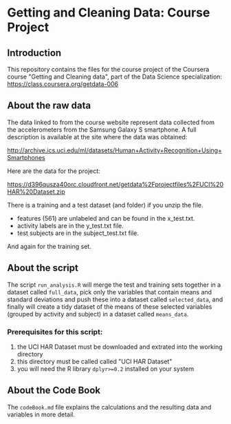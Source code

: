 Getting and Cleaning Data: Course Project
=========================================


Introduction
------------

This repository contains the files for the course project of the Coursera course "Getting and Cleaning data", part of the Data Science specialization: https://class.coursera.org/getdata-006 


About the raw data
------------------

The data linked to from the course website represent data collected
from the accelerometers from the Samsung Galaxy S smartphone. A full
description is available at the site where the data was obtained:
 
http://archive.ics.uci.edu/ml/datasets/Human+Activity+Recognition+Using+Smartphones
 
Here are the data for the project:
 
https://d396qusza40orc.cloudfront.net/getdata%2Fprojectfiles%2FUCI%20HAR%20Dataset.zip

There is a training and a test dataset (and folder) if you unzip the file. 

* features (561) are unlabeled and can be found in the x_test.txt. 
* activity labels are in the y_test.txt file.
* test subjects are in the subject_test.txt file.

And again for the training set.


About the script 
----------------

The script `run_analysis.R` will merge the test and training sets together in a dataset called `full_data`, pick only the variables that contain means and standard deviations and push these into a dataset called `selected_data`, and finally will create a tidy dataset of the means of these selected variables (grouped by activity and subject) in a dataset called `means_data`. 

### Prerequisites for this script:

1. the UCI HAR Dataset must be downloaded and extrated into the working directory
2. this directory must be called called "UCI HAR Dataset"
3. you will need the R library `dplyr>=0.2` installed on your system


About the Code Book
-------------------

The `codeBook.md` file explains the calculations and the resulting data and variables in more detail. 
